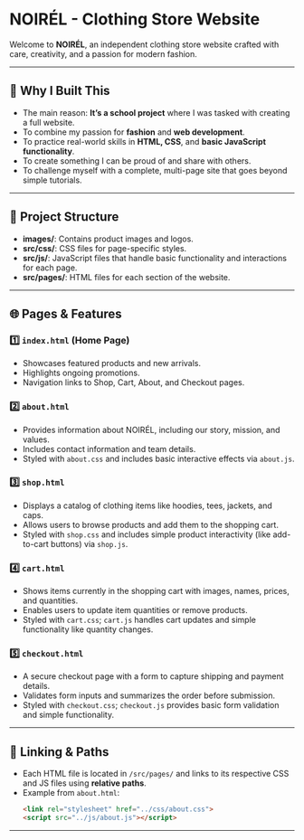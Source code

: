 # NOIRÉL - Clothing Store Website

Welcome to **NOIRÉL**, an independent clothing store website crafted with care, creativity, and a passion for modern fashion.

---

## 🚀 Why I Built This

- The main reason: **It’s a school project** where I was tasked with creating a full website.
- To combine my passion for **fashion** and **web development**.
- To practice real-world skills in **HTML, CSS**, and **basic JavaScript functionality**.
- To create something I can be proud of and share with others.
- To challenge myself with a complete, multi-page site that goes beyond simple tutorials.

---

## 📁 Project Structure

- **images/**: Contains product images and logos.
- **src/css/**: CSS files for page-specific styles.
- **src/js/**: JavaScript files that handle basic functionality and interactions for each page.
- **src/pages/**: HTML files for each section of the website.

---

## 🌐 Pages & Features

### 1️⃣ `index.html` (Home Page)
- Showcases featured products and new arrivals.
- Highlights ongoing promotions.
- Navigation links to Shop, Cart, About, and Checkout pages.

### 2️⃣ `about.html`
- Provides information about NOIRÉL, including our story, mission, and values.
- Includes contact information and team details.
- Styled with `about.css` and includes basic interactive effects via `about.js`.

### 3️⃣ `shop.html`
- Displays a catalog of clothing items like hoodies, tees, jackets, and caps.
- Allows users to browse products and add them to the shopping cart.
- Styled with `shop.css` and includes simple product interactivity (like add-to-cart buttons) via `shop.js`.

### 4️⃣ `cart.html`
- Shows items currently in the shopping cart with images, names, prices, and quantities.
- Enables users to update item quantities or remove products.
- Styled with `cart.css`; `cart.js` handles cart updates and simple functionality like quantity changes.

### 5️⃣ `checkout.html`
- A secure checkout page with a form to capture shipping and payment details.
- Validates form inputs and summarizes the order before submission.
- Styled with `checkout.css`; `checkout.js` provides basic form validation and simple functionality.

---

## 🔗 Linking & Paths

- Each HTML file is located in `/src/pages/` and links to its respective CSS and JS files using **relative paths**.
- Example from `about.html`:
  ```html
  <link rel="stylesheet" href="../css/about.css">
  <script src="../js/about.js"></script>
---









